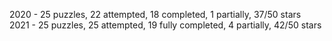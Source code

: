 2020 - 25 puzzles, 22 attempted, 18 completed, 1 partially, 37/50 stars  
2021 - 25 puzzles, 25 attempted, 19 fully completed, 4 partially, 42/50 stars

